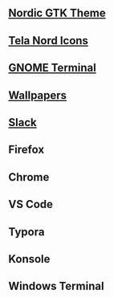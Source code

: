 ## [Nordic GTK Theme](https://www.gnome-look.org/p/1267246/)

## [Tela Nord Icons](https://www.gnome-look.org/p/1279924/)

## [GNOME Terminal](https://github.com/nordtheme/gnome-terminal)

## [Wallpapers](/wallpaper)

## [Slack](https://www.nordtheme.com/docs/ports/slack/installation)

## Firefox

## Chrome

## VS Code

## Typora

## Konsole

## Windows Terminal
